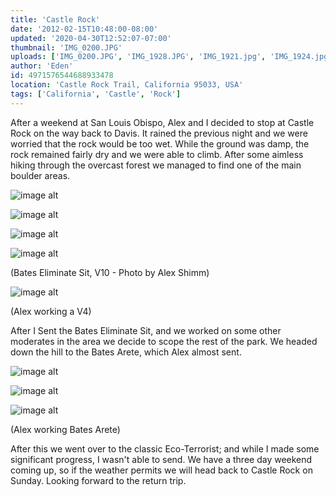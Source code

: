 ```yaml
---
title: 'Castle Rock'
date: '2012-02-15T10:48:00-08:00'
updated: '2020-04-30T12:52:07-07:00'
thumbnail: 'IMG_0200.JPG'
uploads: ['IMG_0200.JPG', 'IMG_1928.JPG', 'IMG_1921.jpg', 'IMG_1924.jpg', '403362_2706066339152_1481580039_32077030_653608925_n.jpg', 'IMG_0171.jpg', 'IMG_0172.jpg', 'IMG_0173.jpg']
author: 'Eden'
id: 4971576544688933478
location: 'Castle Rock Trail, California 95033, USA'
tags: ['California', 'Castle', 'Rock']
---
```

After a weekend at San Louis Obispo, Alex and I decided to stop at Castle Rock on the way back to Davis. It rained the previous night and we were worried that the rock would be too wet. While the ground was damp, the rock remained fairly dry and we were able to climb. After some aimless hiking through the overcast forest we managed to find one of the main boulder areas.

![image alt](uploads/IMG_0200.JPG)

![image alt](uploads/IMG_1928.JPG)

![image alt](uploads/IMG_1921.jpg)

![image alt](uploads/IMG_1924.jpg)

(Bates Eliminate Sit, V10 - Photo by Alex Shimm)

![image alt](uploads/403362_2706066339152_1481580039_32077030_653608925_n.jpg)

(Alex working a V4)

After I Sent the Bates Eliminate Sit, and we worked on some other moderates in the area we decide to scope the rest of the park. We headed down the hill to the Bates Arete, which Alex almost sent.

![image alt](uploads/IMG_0171.jpg)

![image alt](uploads/IMG_0172.jpg)

![image alt](uploads/IMG_0173.jpg)

(Alex working Bates Arete)

After this we went over to the classic Eco-Terrorist; and while I made some significant progress, I wasn't able to send. We have a three day weekend coming up, so if the weather permits we will head back to Castle Rock on Sunday. Looking forward to the return trip. 

